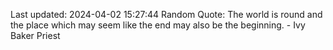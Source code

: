 Last updated: 2024-04-02 15:27:44
Random Quote: The world is round and the place which may seem like the end may also be the beginning. - Ivy Baker Priest